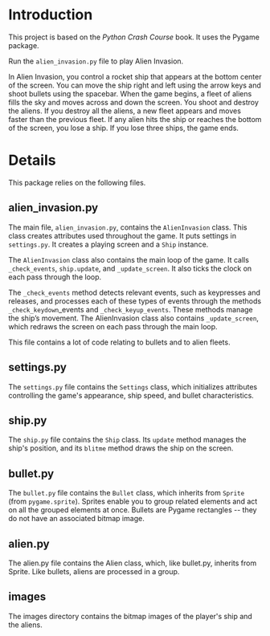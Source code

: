# Introduction
This project is based on the *Python Crash Course* book. It uses the Pygame package.

Run the `alien_invasion.py` file to play Alien Invasion.

In Alien Invasion, you control a rocket ship that appears at the bottom center of the screen. You can move the ship right and left using the arrow keys and shoot bullets using the spacebar. When the game begins, a fleet of aliens fills the sky and moves across and down the screen. You shoot and destroy the aliens. If you destroy all the aliens, a new fleet appears and moves faster than the previous fleet. If any alien hits the ship or reaches the bottom of the screen, you lose a ship. If you lose three ships, the game ends.

# Details
This package relies on the following files.

## alien_invasion.py

The main file, `alien_invasion.py`, contains the `AlienInvasion` class. This class creates attributes used throughout the game. It puts settings in `settings.py`. It creates a playing screen and a `Ship` instance. 

The `AlienInvasion` class also contains the main loop of the game. It calls `_check_events`, `ship.update`, and `_update_screen`. It also ticks the clock on each pass through the loop.

The `_check_events` method detects relevant events, such as keypresses and releases, and processes each of these types of events through the methods `_check_keydown`_events and `_check_keyup_events`. These methods manage the ship’s movement. The AlienInvasion class also contains `_update_screen`, which redraws the screen on each pass through the main loop.

This file contains a lot of code relating to bullets and to alien fleets.

## settings.py

The `settings.py` file contains the `Settings` class, which initializes attributes controlling the game's appearance, ship speed, and bullet characteristics.

## ship.py

The `ship.py` file contains the `Ship` class. Its `update` method manages the ship's position, and its `blitme` method draws the ship on the screen.

## bullet.py

The `bullet.py` file contains the `Bullet` class, which inherits from `Sprite` (from `pygame.sprite`). Sprites enable you to group related elements and act on all the grouped elements at once. Bullets are Pygame rectangles -- they do not have an associated bitmap image. 

## alien.py

The alien.py file contains the Alien class, which, like bullet.py, inherits from Sprite. Like bullets, aliens are processed in a group.

## images

The images directory contains the bitmap images of the player's ship and the aliens.